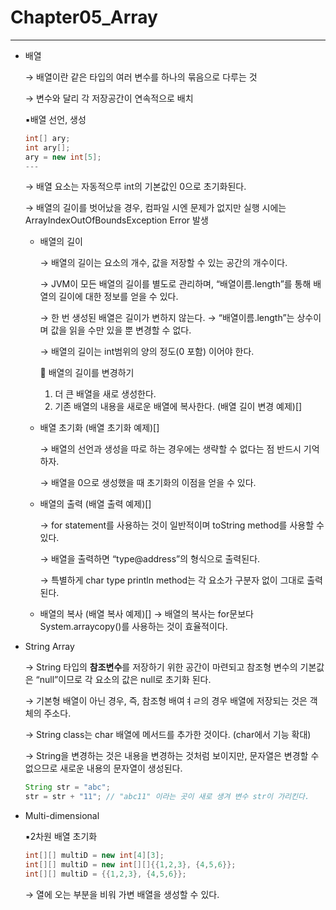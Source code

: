 # Chapter05_Array

---

- 배열
    
    → 배열이란 같은 타입의 여러 변수를 하나의 묶음으로 다루는 것
    
    → 변수와 달리 각 저장공간이 연속적으로 배치
    
    ▪️배열 선언, 생성
    
    ```java
    int[] ary;
    int ary[];
    ary = new int[5];
    ---
    ```
    
    → 배열 요소는 자동적으루 int의 기본값인 0으로 초기화된다.
    
    → 배열의 길이를 벗어났을 경우, 컴파일 시엔 문제가 없지만 실행 시에는 ArrayIndexOutOfBoundsException Error 발생
    
    - 배열의 길이
        
        → 배열의 길이는 요소의 개수, 값을 저장할 수 있는 공간의 개수이다.
        
        → JVM이 모든 배열의 길이를 별도로 관리하며, “배열이름.length”를 통해 배열의 길이에 대한 정보를 얻을 수 있다.
        
        → 한 번 생성된 배열은 길이가 변하지 않는다. → “배열이름.length”는 상수이며 값을 읽을 수만 있을 뿐 변경할 수 없다.
        
        → 배열의 길이는 int범위의 양의 정도(0 포함) 이어야 한다.
        
        🍎 배열의 길이를 변경하기
        
        1. 더 큰 배열을 새로 생성한다.
        2. 기존 배열의 내용을 새로운 배열에 복사한다. (배열 길이 변경 예제)[]
        
    - 배열 초기화 (배열 초기화 예제)[]
        
        → 배열의 선언과 생성을 따로 하는 경우에는 생략할 수 없다는 점 반드시 기억하자.
        
        → 배열을 0으로 생성했을 때 초기화의 이점을 얻을 수 있다.
        
    - 배열의 출력 (배열 출력 예제)[]
        
        → for statement를 사용하는 것이 일반적이며 toString method를 사용할 수 있다.
        
        → 배열을 출력하면 “type@address”의 형식으로 출력된다.
        
        → 특별하게 char type println method는 각 요소가 구분자 없이 그대로 출력된다.
        
    - 배열의 복사 (배열 복사 예제)[]
    → 배열의 복사는 for문보다 System.arraycopy()를 사용하는 것이 효율적이다.
    
- String Array
    
    → String 타입의 **참조변수**를 저장하기 위한 공간이 마련되고 참조형 변수의 기본값은 “null”이므로 각 요소의 값은 null로 초기화 된다.
    
    → 기본형 배열이 아닌 경우, 즉, 참조형 배여ㅕㄹ의 경우 배열에 저장되는 것은 객체의 주소다.
    
    → String class는 char 배열에 메서드를 추가한 것이다. (char에서 기능 확대)
    
    → String을 변경하는 것은 내용을 변경하는 것처럼 보이지만, 문자열은 변경할 수 없으므로 새로운 내용의 문자열이 생성된다.
    
    ```java
    String str = "abc";
    str = str + "11"; // "abc11" 이라는 곳이 새로 생겨 변수 str이 가리킨다.
    ```
    
- Multi-dimensional
    
    ▪️2차원 배열 초기화
    
    ```java
    int[][] multiD = new int[4][3];
    int[][] multiD = new int[][]{{1,2,3}, {4,5,6}};
    int[][] multiD = {{1,2,3}, {4,5,6}};
    ```
    
    → 열에 오는 부분을 비워 가변 배열을 생성할 수 있다.